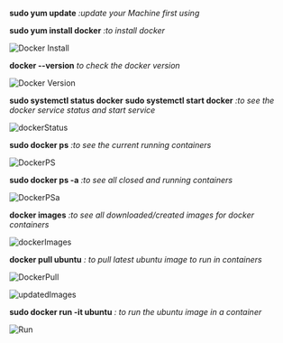 **sudo yum update** *:update your Machine first using*

**sudo yum install docker** *:to install docker*

![Docker Install](https://user-images.githubusercontent.com/37663573/73585092-c8d7d980-446b-11ea-984e-6a625b99c754.png)

**docker --version** *to check the docker version*

![Docker Version](https://user-images.githubusercontent.com/37663573/73585102-dab97c80-446b-11ea-84a8-cf796c05c913.png)

**sudo systemctl status docker**
**sudo systemctl start docker** *:to see the docker service status and start service*

![dockerStatus](https://user-images.githubusercontent.com/37663573/73585113-f3299700-446b-11ea-80c6-28e0d3a94fb3.png)

**sudo docker ps** *:to see the current running containers*

![DockerPS](https://user-images.githubusercontent.com/37663573/73585120-ffadef80-446b-11ea-905e-059f1c955534.png)

**sudo docker ps -a** *:to see all closed and running containers*

![DockerPSa](https://user-images.githubusercontent.com/37663573/73585126-0c324800-446c-11ea-831b-030177be92a1.png)

**docker images** *:to see all downloaded/created images for docker containers*

![dockerImages](https://user-images.githubusercontent.com/37663573/73585130-19e7cd80-446c-11ea-95b9-08095cbf4778.png)

**docker pull ubuntu** *: to pull latest ubuntu image to run in containers*

![DockerPull](https://user-images.githubusercontent.com/37663573/73585133-24a26280-446c-11ea-8632-45c45619937f.png)

![updatedImages](https://user-images.githubusercontent.com/37663573/73585146-37b53280-446c-11ea-9697-f99ae3a05f6f.png)

**sudo docker run -it ubuntu** *: to run the ubuntu image in a container*

![Run](https://user-images.githubusercontent.com/37663573/73585149-44398b00-446c-11ea-9d8c-86098a261ed7.png)
